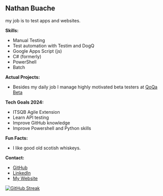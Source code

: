 ## **Nathan Buache**

my job is to test apps and websites.

**Skills:**
* Manual Testing
* Test automation with Testim and DogQ
* Google Apps Script (js)
* C# (formerly)
* PowerShell
* Batch

**Actual Projects:**
* Besides my daily job I manage highly motivated beta testers at [QoQa Beta](https://qblog.qoqa.ch/posts/5035)



**Tech Goals 2024:**
* ITSQB Agile Extension
* Learn API testing
* Improve GitHub knowledge
* Improve Powershell and Python skills

**Fun Facts:**
* I like good old scotish whiskeys.

**Contact:**
* [GitHub](https://github.com/nthnbch)
* [LinkedIn](https://www.linkedin.com/in/nathanbuache)
* [My Website](https://nthnb.ch)

[![GitHub Streak](https://streak-stats.demolab.com?user=nthnbch&theme=dark&hide_border=true&mode=weekly&hide_longest_streak=true)](https://git.io/streak-stats)
